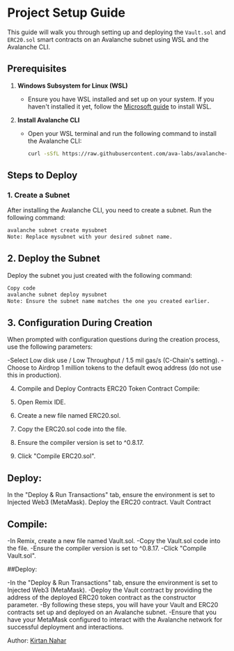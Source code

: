 # Project Setup Guide

This guide will walk you through setting up and deploying the `Vault.sol` and `ERC20.sol` smart contracts on an Avalanche subnet using WSL and the Avalanche CLI.

## Prerequisites

1. **Windows Subsystem for Linux (WSL)**
   - Ensure you have WSL installed and set up on your system. If you haven't installed it yet, follow the [Microsoft guide](https://docs.microsoft.com/en-us/windows/wsl/install) to install WSL.

2. **Install Avalanche CLI**
   - Open your WSL terminal and run the following command to install the Avalanche CLI:
     ```sh
     curl -sSfL https://raw.githubusercontent.com/ava-labs/avalanche-cli/main/scripts/install.sh | sh -s
     ```

## Steps to Deploy

### 1. Create a Subnet

After installing the Avalanche CLI, you need to create a subnet. Run the following command:

```sh
avalanche subnet create mysubnet
Note: Replace mysubnet with your desired subnet name.
```

## 2. Deploy the Subnet
Deploy the subnet you just created with the following command:

```sh
Copy code
avalanche subnet deploy mysubnet
Note: Ensure the subnet name matches the one you created earlier.
```
## 3. Configuration During Creation
When prompted with configuration questions during the creation process, use the following parameters:

-Select Low disk use / Low Throughput / 1.5 mil gas/s (C-Chain's setting).
-Choose to Airdrop 1 million tokens to the default ewoq address (do not use this in production).

4. Compile and Deploy Contracts
ERC20 Token Contract
Compile:

1. Open Remix IDE.
2. Create a new file named ERC20.sol.
3. Copy the ERC20.sol code into the file.
4. Ensure the compiler version is set to ^0.8.17.
5. Click "Compile ERC20.sol".
## Deploy:

In the "Deploy & Run Transactions" tab, ensure the environment is set to Injected Web3 (MetaMask).
Deploy the ERC20 contract.
Vault Contract
## Compile:

-In Remix, create a new file named Vault.sol.
-Copy the Vault.sol code into the file.
-Ensure the compiler version is set to ^0.8.17.
-Click "Compile Vault.sol".

##Deploy:

-In the "Deploy & Run Transactions" tab, ensure the environment is set to Injected Web3 (MetaMask).
-Deploy the Vault contract by providing the address of the deployed ERC20 token contract as the constructor parameter.
-By following these steps, you will have your Vault and ERC20 contracts set up and deployed on an Avalanche subnet. 
-Ensure that you have your MetaMask configured to interact with the Avalanche network for successful deployment and interactions.

Author:
[Kirtan Nahar](https://github.com/notkirtann)
